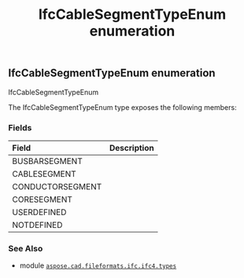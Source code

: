 ﻿---
title: IfcCableSegmentTypeEnum enumeration
second_title: Aspose.CAD for Python via .NET API References
description: 
type: docs
weight: 2190
url: /python-net/aspose.cad.fileformats.ifc.ifc4.types/ifccablesegmenttypeenum/
is_root: false
---

## IfcCableSegmentTypeEnum enumeration

IfcCableSegmentTypeEnum



The IfcCableSegmentTypeEnum type exposes the following members:

### Fields
| Field | Description |
| :- | :- |
| BUSBARSEGMENT |  |
| CABLESEGMENT |  |
| CONDUCTORSEGMENT |  |
| CORESEGMENT |  |
| USERDEFINED |  |
| NOTDEFINED |  |



### See Also
* module [`aspose.cad.fileformats.ifc.ifc4.types`](..)
